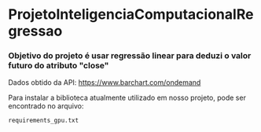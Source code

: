 # ProjetoInteligenciaComputacionalRegressao
### Objetivo do projeto é usar regressão linear para deduzi o valor futuro do atributo "close"

Dados obtido da API: https://www.barchart.com/ondemand

Para instalar a biblioteca atualmente utilizado em nosso projeto, pode ser encontrado no arquivo:
```
requirements_gpu.txt
```
